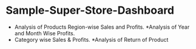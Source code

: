 # Sample-Super-Store-Dashboard
* Analysis of Products Region-wise Sales and Profits.
*Analysis of Year and Month Wise Profits.
* Category wise Sales & Profits.
*Analysis of Return of Product
